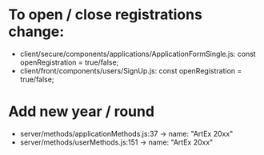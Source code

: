# To open / close registrations change:

- client/secure/components/applications/ApplicationFormSingle.js: const openRegistration = true/false;
- client/front/components/users/SignUp.js: const openRegistration = true/false;

# Add new year / round

- server/methods/applicationMethods.js:37 -> name: "ArtEx 20xx"
- server/methods/userMethods.js:151 -> name: "ArtEx 20xx"

